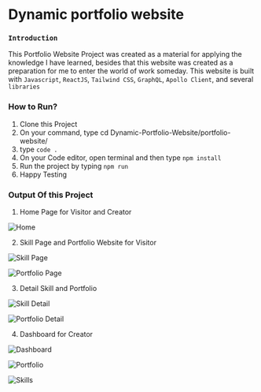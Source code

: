 # Dynamic portfolio website

### `Introduction`

This Portfolio Website Project was created as a material for applying the knowledge I have learned, besides that this website was created as a preparation for me to enter the world of work someday. This website is built with `Javascript`, `ReactJS`, `Tailwind CSS`, `GraphQL`, `Apollo Client`, and several `libraries`

### How to Run?

1. Clone this Project
2. On your command, type cd Dynamic-Portfolio-Website/portfolio-website/
3. type `code .`
4. On your Code editor, open terminal and then type `npm install`
5. Run the project by typing `npm run`
6. Happy Testing

### Output Of this Project

1. Home Page for Visitor and Creator

![Home](portfolio-website/src/assets/images/output1.png)

2. Skill Page and Portfolio Website for Visitor

![Skill Page](portfolio-website/src/assets/images/SkillPage.png)

![Portfolio Page](portfolio-website/src/assets/images/PortfolioPage.png)

3. Detail Skill and Portfolio

![Skill Detail](portfolio-website/src/assets/images/SkillsDetail.png)

![Portfolio Detail](portfolio-website/src/assets/images/DetailPortfolio.png)

4. Dashboard for Creator

![Dashboard](portfolio-website/src/assets/images/DashboardOutput.png)

![Portfolio](portfolio-website/src/assets/images/portfolioDashboard.png)

![Skills](portfolio-website/src/assets/images/SkillDashboard.png)
